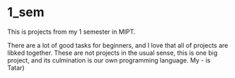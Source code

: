 # 1_sem

This is projects from my 1 semester in MIPT.

There are a lot of good tasks for beginners, and I love that all of projects are libked together. 
These are not projects in the usual sense, this is one big project, and its culmination is our own programming language. 
My - is Tatar)
